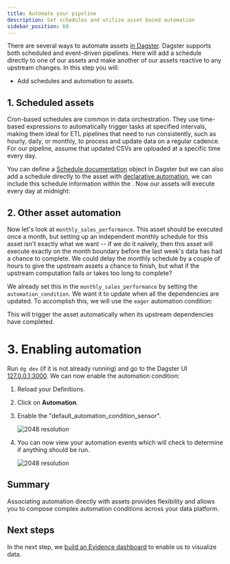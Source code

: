 ```yaml
---
title: Automate your pipeline
description: Set schedules and utilize asset based automation
sidebar_position: 60
---
```


There are several ways to automate assets [in Dagster](/guides/automate). Dagster supports both scheduled and event-driven pipelines. Here will add a schedule directly to one of our assets and make another of our assets reactive to any upstream changes. In this step you will:

- Add schedules and automation to assets.

## 1. Scheduled assets

Cron-based schedules are common in data orchestration. They use time-based expressions to automatically trigger tasks at specified intervals, making them ideal for ETL pipelines that need to run consistently, such as hourly, daily, or monthly, to process and update data on a regular cadence. For our pipeline, assume that updated CSVs are uploaded at a specific time every day.

You can define a [Schedule documentation](/guides/automate/schedules/) object in Dagster but we can also add a schedule directly to the asset with [declarative automation](/guides/automate/declarative-automation), we can include this schedule information within the <PyObject section="asset-checks" module="dagster" object="asset_check" decorator />. Now our assets will execute every day at midnight:

<CodeExample
  path="docs_snippets/docs_snippets/guides/tutorials/etl_tutorial/src/etl_tutorial/defs/assets.py"
  language="python"
  startAfter="start_ingest_assets_3"
  endBefore="end_ingest_assets_3"
  title="src/etl_tutorial/defs/assets.py"
/>

## 2. Other asset automation

Now let's look at `monthly_sales_performance`. This asset should be executed once a month, but setting up an independent monthly schedule for this asset isn't exactly what we want -- if we do it naively, then this asset will execute exactly on the month boundary before the last week's data has had a chance to complete. We could delay the monthly schedule by a couple of hours to give the upstream assets a chance to finish, but what if the upstream computation fails or takes too long to complete?

We already set this in the `monthly_sales_performance` by setting the `automation_condition`. We want it to update when all the dependencies are updated. To accomplish this, we will use the `eager` automation condition:

<CodeExample
  path="docs_snippets/docs_snippets/guides/tutorials/etl_tutorial/src/etl_tutorial/defs/assets.py"
  language="python"
  startAfter="start_monthly_sales_performance_asset_highlight"
  endBefore="end_monthly_sales_performance_asset_highlight"
  title="src/etl_tutorial/defs/assets.py"
/>

This will trigger the asset automatically when its upstream dependencies have completed.

# 3. Enabling automation

Run `dg dev` (if it is not already running) and go to the Dagster UI [127.0.0.1:3000](127.0.0.1:3000). We can now enable the automation condition:

1. Reload your Definitions.
2. Click on **Automation**.
3. Enable the "default_automation_condition_sensor".

   ![2048 resolution](/images/tutorial/etl-tutorial/enable-automation.png)

4. You can now view your automation events which will check to determine if anything should be run.

   ![2048 resolution](/images/tutorial/etl-tutorial/automation-status.png)

## Summary

Associating automation directly with assets provides flexibility and allows you to compose complex automation conditions across your data platform.  

## Next steps

In the next step, we [build an Evidence dashboard](/etl-pipeline-tutorial/visualize-data) to enable us to visualize data.
